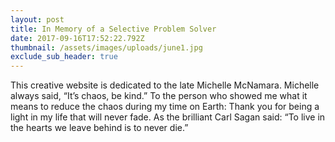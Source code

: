 ```yaml
---
layout: post
title: In Memory of a Selective Problem Solver
date: 2017-09-16T17:52:22.792Z
thumbnail: /assets/images/uploads/june1.jpg
exclude_sub_header: true
---
```


This creative website is dedicated to the late Michelle McNamara. Michelle always said, “It’s chaos, be kind.” To the person who showed me what it means to reduce the chaos during my time on Earth: Thank you for being a light in my life that will never fade. As the brilliant Carl Sagan said: “To live in the hearts we leave behind is to never die.”
